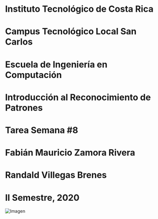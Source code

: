 # Instituto Tecnológico de Costa Rica

# Campus Tecnológico Local San Carlos

# Escuela de Ingeniería en Computación

# Introducción al Reconocimiento de Patrones

# Tarea Semana #8

# Fabián Mauricio Zamora Rivera

# Randald Villegas Brenes

# II Semestre, 2020

![Imagen](./result/Perceptron.png "The Perceptron")
